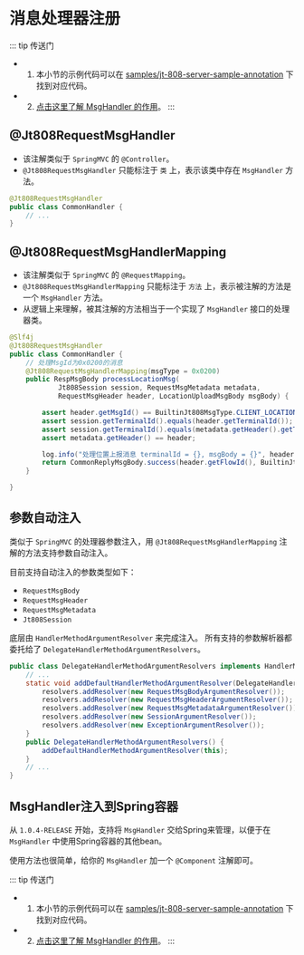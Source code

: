 # 消息处理器注册

::: tip 传送门
- 1. 本小节的示例代码可以在 [samples/jt-808-server-sample-annotation](https://github.com/hylexus/jt-framework/tree/master/samples/jt-808-server-sample-annotation) 下找到对应代码。
- 2. [点击这里了解 MsgHandler 的作用](../basic/customized.md#msghandler)。
:::

## @Jt808RequestMsgHandler

- 该注解类似于 `SpringMVC` 的 `@Controller`。
- `@Jt808RequestMsgHandler` 只能标注于 `类` 上，表示该类中存在 `MsgHandler` 方法。

```java
@Jt808RequestMsgHandler
public class CommonHandler {
    // ...
}
```

## @Jt808RequestMsgHandlerMapping

- 该注解类似于 `SpringMVC` 的 `@RequestMapping`。
- `@Jt808RequestMsgHandlerMapping` 只能标注于 `方法` 上，表示被注解的方法是一个 `MsgHandler` 方法。
- 从逻辑上来理解，被其注解的方法相当于一个实现了 `MsgHandler` 接口的处理器类。

```java
@Slf4j
@Jt808RequestMsgHandler
public class CommonHandler {
    // 处理MsgId为0x0200的消息
    @Jt808RequestMsgHandlerMapping(msgType = 0x0200)
    public RespMsgBody processLocationMsg(
            Jt808Session session, RequestMsgMetadata metadata,
            RequestMsgHeader header, LocationUploadMsgBody msgBody) {

        assert header.getMsgId() == BuiltinJt808MsgType.CLIENT_LOCATION_INFO_UPLOAD.getMsgId();
        assert session.getTerminalId().equals(header.getTerminalId());
        assert session.getTerminalId().equals(metadata.getHeader().getTerminalId());
        assert metadata.getHeader() == header;

        log.info("处理位置上报消息 terminalId = {}, msgBody = {}", header.getTerminalId(), msgBody);
        return CommonReplyMsgBody.success(header.getFlowId(), BuiltinJt808MsgType.CLIENT_LOCATION_INFO_UPLOAD);
    }

}
```

## 参数自动注入

类似于 `SpringMVC` 的处理器参数注入，用 `@Jt808RequestMsgHandlerMapping` 注解的方法支持参数自动注入。

目前支持自动注入的参数类型如下：

- `RequestMsgBody`
- `RequestMsgHeader`
- `RequestMsgMetadata`
- `Jt808Session`

底层由 `HandlerMethodArgumentResolver` 来完成注入。
所有支持的参数解析器都委托给了 `DelegateHandlerMethodArgumentResolvers`。

```java
public class DelegateHandlerMethodArgumentResolvers implements HandlerMethodArgumentResolver {
    // ...
    static void addDefaultHandlerMethodArgumentResolver(DelegateHandlerMethodArgumentResolvers resolvers) {
        resolvers.addResolver(new RequestMsgBodyArgumentResolver());
        resolvers.addResolver(new RequestMsgHeaderArgumentResolver());
        resolvers.addResolver(new RequestMsgMetadataArgumentResolver());
        resolvers.addResolver(new SessionArgumentResolver());
        resolvers.addResolver(new ExceptionArgumentResolver());
    }
    public DelegateHandlerMethodArgumentResolvers() {
        addDefaultHandlerMethodArgumentResolver(this);
    }
    // ...
}
```

## MsgHandler注入到Spring容器

从 `1.0.4-RELEASE` 开始，支持将 `MsgHandler` 交给Spring来管理，以便于在 `MsgHandler` 中使用Spring容器的其他bean。

使用方法也很简单，给你的 `MsgHandler` 加一个 `@Component` 注解即可。

::: tip 传送门
- 1. 本小节的示例代码可以在 [samples/jt-808-server-sample-annotation](https://github.com/hylexus/jt-framework/tree/master/samples/jt-808-server-sample-annotation) 下找到对应代码。
- 2. [点击这里了解 MsgHandler 的作用](../basic/customized.md#msghandler)。
:::
